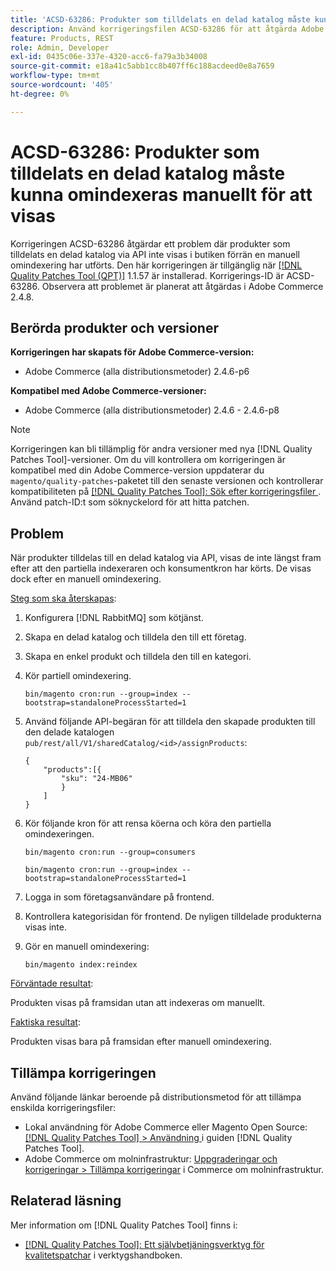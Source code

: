 ```yaml
---
title: 'ACSD-63286: Produkter som tilldelats en delad katalog måste kunna omindexeras manuellt för att visas'
description: Använd korrigeringsfilen ACSD-63286 för att åtgärda Adobe Commerce-problemet där produkter som tilldelats en delad katalog via API inte visas i butiken förrän en manuell omindexering har utförts.
feature: Products, REST
role: Admin, Developer
exl-id: 0435c06e-337e-4320-acc6-fa79a3b34008
source-git-commit: e18a41c5abb1cc8b407ff6c188acdeed0e8a7659
workflow-type: tm+mt
source-wordcount: '405'
ht-degree: 0%

---
```


# ACSD-63286: Produkter som tilldelats en delad katalog måste kunna omindexeras manuellt för att visas

Korrigeringen ACSD-63286 åtgärdar ett problem där produkter som tilldelats en delad katalog via API inte visas i butiken förrän en manuell omindexering har utförts. Den här korrigeringen är tillgänglig när [[!DNL Quality Patches Tool (QPT)]](/help/tools/quality-patches-tool/quality-patches-tool-to-self-serve-quality-patches.md) 1.1.57 är installerad. Korrigerings-ID är ACSD-63286. Observera att problemet är planerat att åtgärdas i Adobe Commerce 2.4.8.

## Berörda produkter och versioner

**Korrigeringen har skapats för Adobe Commerce-version:**

* Adobe Commerce (alla distributionsmetoder) 2.4.6-p6

**Kompatibel med Adobe Commerce-versioner:**

* Adobe Commerce (alla distributionsmetoder) 2.4.6 - 2.4.6-p8

>[!NOTE]
>
>Korrigeringen kan bli tillämplig för andra versioner med nya [!DNL Quality Patches Tool]-versioner. Om du vill kontrollera om korrigeringen är kompatibel med din Adobe Commerce-version uppdaterar du `magento/quality-patches`-paketet till den senaste versionen och kontrollerar kompatibiliteten på [[!DNL Quality Patches Tool]: Sök efter korrigeringsfiler ](https://experienceleague.adobe.com/tools/commerce-quality-patches/index.html). Använd patch-ID:t som söknyckelord för att hitta patchen.

## Problem

När produkter tilldelas till en delad katalog via API, visas de inte längst fram efter att den partiella indexeraren och konsumentkron har körts. De visas dock efter en manuell omindexering.

<u>Steg som ska återskapas</u>:

1. Konfigurera [!DNL RabbitMQ] som kötjänst.
1. Skapa en delad katalog och tilldela den till ett företag.
1. Skapa en enkel produkt och tilldela den till en kategori.
1. Kör partiell omindexering.

   ```
   bin/magento cron:run --group=index --bootstrap=standaloneProcessStarted=1
   ```

1. Använd följande API-begäran för att tilldela den skapade produkten till den delade katalogen `pub/rest/all/V1/sharedCatalog/<id>/assignProducts`:

   ```
   {
       "products":[{
           "sku": "24-MB06"
           }
       ]
   }
   ```

1. Kör följande kron för att rensa köerna och köra den partiella omindexeringen.

   ```
   bin/magento cron:run --group=consumers
   ```

   ```
   bin/magento cron:run --group=index --bootstrap=standaloneProcessStarted=1
   ```

1. Logga in som företagsanvändare på frontend.
1. Kontrollera kategorisidan för frontend. De nyligen tilldelade produkterna visas inte.
1. Gör en manuell omindexering:

   ```
   bin/magento index:reindex
   ```

<u>Förväntade resultat</u>:

Produkten visas på framsidan utan att indexeras om manuellt.

<u>Faktiska resultat</u>:

Produkten visas bara på framsidan efter manuell omindexering.

## Tillämpa korrigeringen

Använd följande länkar beroende på distributionsmetod för att tillämpa enskilda korrigeringsfiler:

* Lokal användning för Adobe Commerce eller Magento Open Source: [[!DNL Quality Patches Tool] > Användning ](/help/tools/quality-patches-tool/usage.md) i guiden [!DNL Quality Patches Tool].
* Adobe Commerce om molninfrastruktur: [Uppgraderingar och korrigeringar > Tillämpa korrigeringar](https://experienceleague.adobe.com/docs/commerce-cloud-service/user-guide/develop/upgrade/apply-patches.html) i Commerce om molninfrastruktur.


## Relaterad läsning

Mer information om [!DNL Quality Patches Tool] finns i:

* [[!DNL Quality Patches Tool]: Ett självbetjäningsverktyg för kvalitetspatchar](/help/tools/quality-patches-tool/quality-patches-tool-to-self-serve-quality-patches.md) i verktygshandboken.
